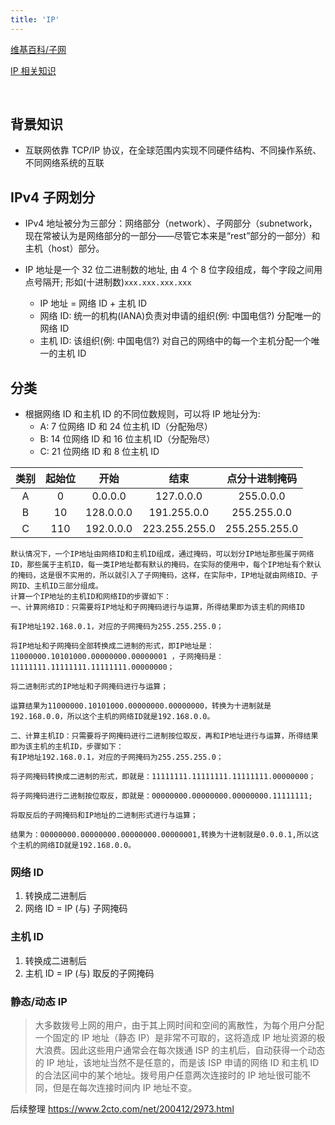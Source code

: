 ```yaml
---
title: 'IP'
---
```


[维基百科/子网](https://zh.wikipedia.org/wiki/子网#网络掩码)

[IP 相关知识](https://zhidao.baidu.com/question/125214412.html)

<br>

## 背景知识

* 互联网依靠 TCP/IP 协议，在全球范围内实现不同硬件结构、不同操作系统、不同网络系统的互联

## IPv4 子网划分

* IPv4 地址被分为三部分：网络部分（network）、子网部分（subnetwork，现在常被认为是网络部分的一部分——尽管它本来是“rest”部分的一部分）和主机（host）部分。

* IP 地址是一个 32 位二进制数的地址, 由 4 个 8 位字段组成，每个字段之间用点号隔开; 形如(十进制数)`xxx.xxx.xxx.xxx`
  + IP 地址 = 网络 ID + 主机 ID
  + 网络 ID: 统一的机构(IANA)负责对申请的组织(例: 中国电信?) 分配唯一的网络 ID
  + 主机 ID: 该组织(例: 中国电信?) 对自己的网络中的每一个主机分配一个唯一的主机 ID

## 分类

* 根据网络 ID 和主机 ID 的不同位数规则，可以将 IP 地址分为:
  + A: 7 位网络 ID 和 24 位主机 ID（分配殆尽）
  + B: 14 位网络 ID 和 16 位主机 ID（分配殆尽）
  + C: 21 位网络 ID 和 8 位主机 ID

| 类别 | 起始位 |   开始    |     结束      | 点分十进制掩码 |
| :--: | :----: | :-------: | :-----------: | :------------: |
|  A   |   0    |  0.0.0.0  |   127.0.0.0   |   255.0.0.0    |
|  B   |   10   | 128.0.0.0 |  191.255.0.0  |  255.255.0.0   |
|  C   |  110   | 192.0.0.0 | 223.255.255.0 | 255.255.255.0  |

```
默认情况下，一个IP地址由网络ID和主机ID组成，通过掩码，可以划分IP地址那些属于网络ID，那些属于主机ID，每一类IP地址都有默认的掩码，在实际的使用中，每个IP地址有个默认的掩码，这是很不实用的，所以就引入了子网掩码，这样，在实际中，IP地址就由网络ID、子网ID、主机ID三部分组成。
计算一个IP地址的主机ID和网络ID的步骤如下：
一、计算网络ID：只需要将IP地址和子网掩码进行与运算，所得结果即为该主机的网络ID

有IP地址192.168.0.1，对应的子网掩码为255.255.255.0；

将IP地址和子网掩码全部转换成二进制的形式，即IP地址是：11000000.10101000.00000000.00000001 ，子网掩码是：11111111.11111111.11111111.00000000；

将二进制形式的IP地址和子网掩码进行与运算；

运算结果为11000000.10101000.00000000.00000000，转换为十进制就是192.168.0.0，所以这个主机的网络ID就是192.168.0.0。

二、计算主机ID：只需要将子网掩码进行二进制按位取反，再和IP地址进行与运算，所得结果即为该主机的主机ID，步骤如下：
有IP地址192.168.0.1，对应的子网掩码为255.255.255.0；

将子网掩码转换成二进制的形式，即就是：11111111.11111111.11111111.00000000；

将子网掩码进行二进制按位取反，即就是：00000000.00000000.00000000.11111111;

将取反后的子网掩码和IP地址的二进制形式进行与运算；

结果为：00000000.00000000.00000000.00000001,转换为十进制就是0.0.0.1,所以这个主机的网络ID就是192.168.0.0。
```

### 网络 ID

1. 转换成二进制后
2. 网络 ID = IP (与) 子网掩码

### 主机 ID

1. 转换成二进制后
2. 主机 ID = IP (与) 取反的子网掩码

### 静态/动态 IP

> 大多数拨号上网的用户，由于其上网时间和空间的离散性，为每个用户分配一个固定的 IP 地址（静态 IP）是非常不可取的，这将造成 IP 地址资源的极大浪费。因此这些用户通常会在每次拨通 ISP 的主机后，自动获得一个动态的 IP 地址，该地址当然不是任意的，而是该 ISP 申请的网络 ID 和主机 ID 的合法区间中的某个地址。拨号用户任意两次连接时的 IP 地址很可能不同，但是在每次连接时间内 IP 地址不变。

后续整理 https://www.2cto.com/net/200412/2973.html
